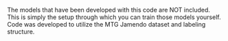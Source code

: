 The models that have been developed with this code are NOT included. This is simply the setup through which you can train those models yourself. Code was developed to utilize the MTG Jamendo dataset and labeling structure. 
